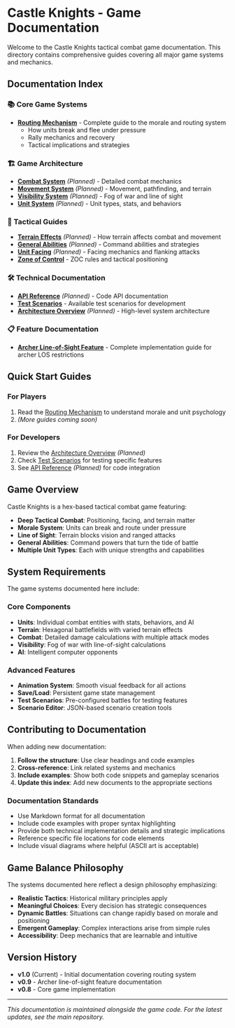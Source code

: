 # Castle Knights - Game Documentation

Welcome to the Castle Knights tactical combat game documentation. This directory contains comprehensive guides covering all major game systems and mechanics.

## Documentation Index

### 📚 Core Game Systems

- **[Routing Mechanism](routing_mechanism.md)** - Complete guide to the morale and routing system
  - How units break and flee under pressure
  - Rally mechanics and recovery
  - Tactical implications and strategies

### 🏗️ Game Architecture

- **[Combat System](../COMBAT_SYSTEM.md)** *(Planned)* - Detailed combat mechanics
- **[Movement System](../MOVEMENT_SYSTEM.md)** *(Planned)* - Movement, pathfinding, and terrain
- **[Visibility System](../VISIBILITY_SYSTEM.md)** *(Planned)* - Fog of war and line of sight
- **[Unit System](../UNIT_SYSTEM.md)** *(Planned)* - Unit types, stats, and behaviors

### 🎯 Tactical Guides

- **[Terrain Effects](../TERRAIN_EFFECTS.md)** *(Planned)* - How terrain affects combat and movement
- **[General Abilities](../GENERAL_ABILITIES.md)** *(Planned)* - Command abilities and strategies
- **[Unit Facing](../UNIT_FACING.md)** *(Planned)* - Facing mechanics and flanking attacks
- **[Zone of Control](zone_of_control.md)** - ZOC rules and tactical positioning

### 🛠️ Technical Documentation

- **[API Reference](../API_REFERENCE.md)** *(Planned)* - Code API documentation
- **[Test Scenarios](../test_scenarios/README.md)** - Available test scenarios for development
- **[Architecture Overview](../ARCHITECTURE.md)** *(Planned)* - High-level system architecture

### 📋 Feature Documentation

- **[Archer Line-of-Sight Feature](../ARCHER_LINE_OF_SIGHT_FEATURE.md)** - Complete implementation guide for archer LOS restrictions

## Quick Start Guides

### For Players
1. Read the [Routing Mechanism](routing_mechanism.md) to understand morale and unit psychology
2. *(More guides coming soon)*

### For Developers
1. Review the [Architecture Overview](../ARCHITECTURE.md) *(Planned)*
2. Check [Test Scenarios](../test_scenarios/README.md) for testing specific features
3. See [API Reference](../API_REFERENCE.md) *(Planned)* for code integration

## Game Overview

Castle Knights is a hex-based tactical combat game featuring:

- **Deep Tactical Combat**: Positioning, facing, and terrain matter
- **Morale System**: Units can break and route under pressure
- **Line of Sight**: Terrain blocks vision and ranged attacks
- **General Abilities**: Command powers that turn the tide of battle
- **Multiple Unit Types**: Each with unique strengths and capabilities

## System Requirements

The game systems documented here include:

### Core Components
- **Units**: Individual combat entities with stats, behaviors, and AI
- **Terrain**: Hexagonal battlefields with varied terrain effects
- **Combat**: Detailed damage calculations with multiple attack modes
- **Visibility**: Fog of war with line-of-sight calculations
- **AI**: Intelligent computer opponents

### Advanced Features
- **Animation System**: Smooth visual feedback for all actions
- **Save/Load**: Persistent game state management
- **Test Scenarios**: Pre-configured battles for testing features
- **Scenario Editor**: JSON-based scenario creation tools

## Contributing to Documentation

When adding new documentation:

1. **Follow the structure**: Use clear headings and code examples
2. **Cross-reference**: Link related systems and mechanics
3. **Include examples**: Show both code snippets and gameplay scenarios
4. **Update this index**: Add new documents to the appropriate sections

### Documentation Standards

- Use Markdown format for all documentation
- Include code examples with proper syntax highlighting
- Provide both technical implementation details and strategic implications
- Reference specific file locations for code elements
- Include visual diagrams where helpful (ASCII art is acceptable)

## Game Balance Philosophy

The systems documented here reflect a design philosophy emphasizing:

- **Realistic Tactics**: Historical military principles apply
- **Meaningful Choices**: Every decision has strategic consequences  
- **Dynamic Battles**: Situations can change rapidly based on morale and positioning
- **Emergent Gameplay**: Complex interactions arise from simple rules
- **Accessibility**: Deep mechanics that are learnable and intuitive

## Version History

- **v1.0** (Current) - Initial documentation covering routing system
- **v0.9** - Archer line-of-sight feature documentation
- **v0.8** - Core game implementation

---

*This documentation is maintained alongside the game code. For the latest updates, see the main repository.*